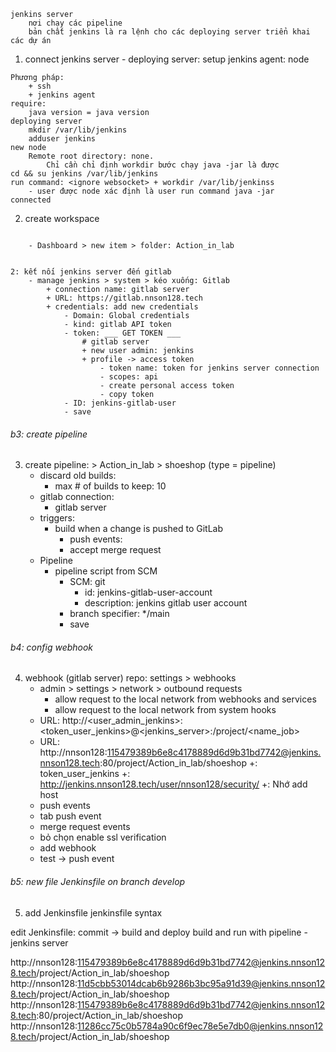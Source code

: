 ```
jenkins server
    nơi chạy các pipeline
    bản chất jenkins là ra lệnh cho các deploying server triển khai các dự án 
```

1. connect jenkins server - deploying server: setup jenkins agent: node
```
Phương pháp: 
    + ssh
    + jenkins agent
require: 
    java version = java version 
deploying server
    mkdir /var/lib/jenkins
    adduser jenkins
new node 
    Remote root directory: none. 
        Chỉ cần chỉ định workdir bước chạy java -jar là được
cd && su jenkins /var/lib/jenkins
run command: <ignore websocket> + workdir /var/lib/jenkinss
    - user được node xác định là user run command java -jar
connected
```
2. create workspace
```

    - Dashboard > new item > folder: Action_in_lab 
```
```

2: kết nối jenkins server đến gitlab
    - manage jenkins > system > kéo xuống: Gitlab
        + connection name: gitlab server
        + URL: https://gitlab.nnson128.tech
        + credentials: add new credentials
            - Domain: Global credentials
            - kind: gitlab API token
            - token: ___ GET TOKEN ___
                # gitlab server
                + new user admin: jenkins
                + profile -> access token
                    - token name: token for jenkins server connection 
                    - scopes: api
                    - create personal access token
                    - copy token
            - ID: jenkins-gitlab-user
            - save
```

###### b3: create pipeline
3. create pipeline: > Action_in_lab > shoeshop (type = pipeline)
    + discard old builds: 
        - max # of builds to keep: 10
    + gitlab connection: 
        - gitlab server
    + triggers: 
        - build when a change is pushed to GitLab
            + push events: 
            + accept merge request 
    + Pipeline
        + pipeline script from SCM
            - SCM: git
                - id: jenkins-gitlab-user-account
                - description: jenkins gitlab user account
            - branch specifier: */main
            - save
###### b4: config webhook
4. webhook (gitlab server)
repo: settings > webhooks
    - admin > settings > network > outbound requests
        + allow request to the local network from webhooks and services
        + allow request to the local network from system hooks
    - URL: http://<user_admin_jenkins>:<token_user_jenkins>@<jenkins_server>:<port>/project/<name_job>
    - URL: http://nnson128:115479389b6e8c4178889d6d9b31bd7742@jenkins.nnson128.tech:80/project/Action_in_lab/shoeshop
        +: token_user_jenkins
        +: http://jenkins.nnson128.tech/user/nnson128/security/
        +: Nhớ add host 
    - push events
    - tab push event 
    - merge request events
    - bỏ chọn enable ssl verification
    - add webhook
    - test -> push event 

###### b5: new file Jenkinsfile on branch develop
5. add Jenkinsfile
jenkinsfile syntax

edit Jenkinsfile:
    commit -> build and deploy
build and run with pipeline - jenkins server

http://nnson128:115479389b6e8c4178889d6d9b31bd7742@jenkins.nnson128.tech/project/Action_in_lab/shoeshop
http://nnson128:11d5cbb53014dcab6b9286b3bc95a91d39@jenkins.nnson128.tech/project/Action_in_lab/shoeshop
http://nnson128:115479389b6e8c4178889d6d9b31bd7742@jenkins.nnson128.tech:80/project/Action_in_lab/shoeshop
http://nnson128:11286cc75c0b5784a90c6f9ec78e5e7db0@jenkins.nnson128.tech/project/Action_in_lab/shoeshop
